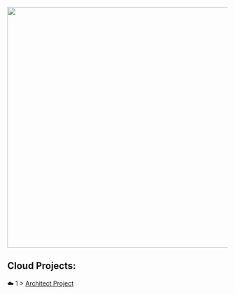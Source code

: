 <p align="center">
  <img src="https://user-images.githubusercontent.com/82731990/136584171-418acfdc-b080-45b7-92c4-8176eaf20e30.png"  width="550" height="auto">
</p>


## Cloud Projects:
☁️ 1 > [Architect Project](https://github.com/winters24-tech/Cloud-Projects./tree/main/Architect%20Project)
